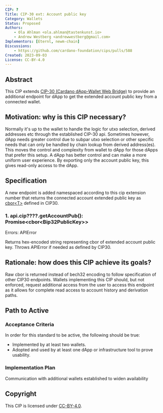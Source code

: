 ```yaml
---
CIP: ?
Title: CIP-30 ext: Account public key
Category: Wallets
Status: Proposed
Authors:
    - Ola Ahlman <ola.ahlman@tastenkunst.io>
    - Andrew Westberg <andrewwestberg@gmail.com>
Implementors: [Eternl, newm-chain]
Discussions:
    - https://github.com/cardano-foundation/cips/pulls/588
Created: 2023-09-03
License: CC-BY-4.0
---
```


## Abstract
This CIP extends [CIP-30 (Cardano dApp-Wallet Web Bridge)](https://cips.cardano.org/cips/cip30/) to provide an additional endpoint for dApp to get the extended account public key from a connected wallet.

## Motivation: why is this CIP necessary?
Normally it's up to the wallet to handle the logic for utxo selection, derived addresses etc through the established CIP-30 api. Sometimes however, dApp needs greater control due to subpar utxo selection or other specific needs that can only be handled by chain lookup from derived address(es). This moves the control and complexity from wallet to dApp for those dApps that prefer this setup. A dApp has better control and can make a more uniform user experience. By exporting only the account public key, this gives read-only access to the dApp.

## Specification
A new endpoint is added namespaced according to this cip extension number that returns the connected account extended public key as [cbor\<T>](https://cips.cardano.org/cips/cip30/#cbort) defined in CIP30.

### 1. api.cip????.getAccountPub(): Promise\<cbor\<Bip32PublicKey>>

Errors: APIError

Returns hex-encoded string representing cbor of extended account public key. Throws APIError if needed as defined by CIP30.

## Rationale: how does this CIP achieve its goals?
Raw cbor is returned instead of bech32 encoding to follow specification of other CIP30 endpoints. Wallets implementing this CIP should, but not enforced, request additional access from the user to access this endpoint as it allows for complete read access to account history and derivation paths. 

## Path to Active

### Acceptance Criteria
In order for this standard to be active, the following should be true:
 - Implemented by at least two wallets.
 - Adopted and used by at least one dApp or infrastructure tool to prove usability.

### Implementation Plan
Communication with additional wallets established to widen availability

## Copyright
This CIP is licensed under [CC-BY-4.0](https://creativecommons.org/licenses/by/4.0/legalcode).

